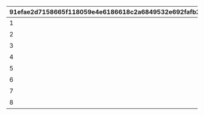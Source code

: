 |91efae2d7158665f118059e4e6186618c2a6849532e692fafb29620915207dbe|7b6f7ca62d966526eba021f3b64cbb4c4b72143ced8cce09c2c4f4aa88bfaf70|04bfd92bda4b4c0f3706d34133d868109bea207006497a2721a42533f5572395|8ccfb7a581690f9a46e47428b414903af44af88674fcfafd6320327cbe92bbff|062e83cc9b7c165d5f8369460dced9743956537f911ed4a924c40bf0761047ee|8d61b138c2b07a1d28170b0e5acb71e7cabae990344fdf5754ecdd3868853fc5|0b8204288b8ab3285f8a34e62346245030d3c2581db367e2e0890042403a58d1|58fd42724ba77651a8e14d04e363fa4783c67193f78f8f1dd5aa8372e30f38f2|ae13cdc8daeb589c8002a30b7c4fba676073285a097c0b7d3111d871339ec6f4|
| --- | --- | --- | --- | --- | --- | --- | --- | --- |
|1|1002|0|1|4007001|2020/04/01|2020/04/01 23:59:59|2020/04/02|バトル オブ ランドソル|
|2|1002|1002001|0|0|2020/04/01|2020/04/01 23:59:59|2020/04/02|バトル オブ ランドソル|
|3|1002|0|2|4007001|2020/04/01|2020/04/01 23:59:59|0|バトル オブ ランドソル|
|4|1002|0|0|4007002|2020/04/01|2020/04/01 23:59:59|0|バトル オブ ランドソル|
|5|1002|0|0|4007003|2020/04/01|2020/04/01 23:59:59|0|バトル オブ ランドソル|
|6|1002|0|0|4007004|2020/04/01|2020/04/01 23:59:59|0|バトル オブ ランドソル|
|7|1002|0|0|0|2020/04/01|2020/04/01 23:59:59|2020/04/02|バトル オブ ランドソル|
|8|1002|0|0|4007005|2020/04/02|2020/04/08 23:59:59|0|バトル オブ ランドソル|
